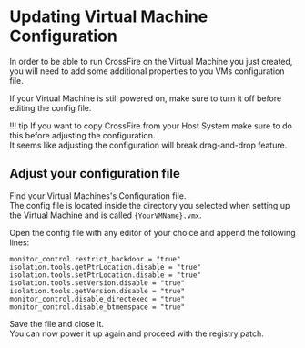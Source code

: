 # Updating Virtual Machine Configuration

In order to be able to run CrossFire on the Virtual Machine you just created, you will need to add some additional properties to you VMs configuration file.

If your Virtual Machine is still powered on, make sure to turn it off before editing the config file.

!!! tip
    If you want to copy CrossFire from your Host System make sure to do this before adjusting the configuration.  
    It seems like adjusting the configuration will break drag-and-drop feature.

## Adjust your configuration file

Find your Virtual Machines's Configuration file.  
The config file is located inside the directory you selected when setting up the Virtual Machine and is called `{YourVMName}.vmx`.  

Open the config file with any editor of your choice and append the following lines:

```
monitor_control.restrict_backdoor = "true"
isolation.tools.getPtrLocation.disable = "true"
isolation.tools.setPtrLocation.disable = "true"
isolation.tools.setVersion.disable = "true"
isolation.tools.getVersion.disable = "true"
monitor_control.disable_directexec = "true"
monitor_control.disable_btmemspace = "true"
```

Save the file and close it.  
You can now power it up again and proceed with the registry patch.  
